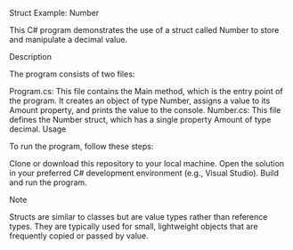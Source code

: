 Struct Example: Number

This C# program demonstrates the use of a struct called Number to store and manipulate a decimal value.

Description

The program consists of two files:

Program.cs: This file contains the Main method, which is the entry point of the program. It creates an object of type Number, assigns a value to its Amount property, and prints the value to the console.
Number.cs: This file defines the Number struct, which has a single property Amount of type decimal.
Usage

To run the program, follow these steps:

Clone or download this repository to your local machine.
Open the solution in your preferred C# development environment (e.g., Visual Studio).
Build and run the program.

Note

Structs are similar to classes but are value types rather than reference types. They are typically used for small, lightweight objects that are frequently copied or passed by value.
